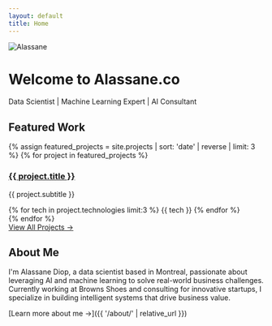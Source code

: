 ```yaml
---
layout: default
title: Home
---
```


<div class="hero">
    <img src="{{ '/assets/alassane.webp' | relative_url }}" alt="Alassane" class="hero-image">
    <h1 class="hero-title">Welcome to Alassane.co</h1>
    <p class="hero-subtitle">Data Scientist | Machine Learning Expert | AI Consultant</p>
</div>

## Featured Work

<div class="card-grid">
    {% assign featured_projects = site.projects | sort: 'date' | reverse | limit: 3 %}
    {% for project in featured_projects %}
    <div class="card">
        <h3><a href="{{ project.url | relative_url }}">{{ project.title }}</a></h3>
        <p>{{ project.subtitle }}</p>
        <div class="card-technologies">
            {% for tech in project.technologies limit:3 %}
            <span class="tech-tag">{{ tech }}</span>
            {% endfor %}
        </div>
    </div>
    {% endfor %}
</div>

<div class="view-all-projects">
    <a href="{{ '/projects/' | relative_url }}" class="button">View All Projects →</a>
</div>

## About Me

I'm Alassane Diop, a data scientist based in Montreal, passionate about leveraging AI and machine learning to solve real-world business challenges. Currently working at Browns Shoes and consulting for innovative startups, I specialize in building intelligent systems that drive business value.

[Learn more about me →]({{ '/about/' | relative_url }})
